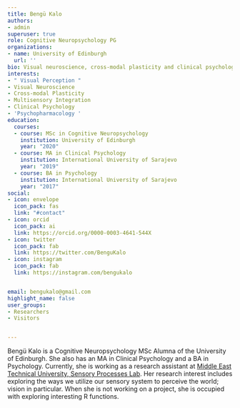 ```yaml
---
title: Bengü Kalo
authors:
- admin
superuser: true
role: Cognitive Neuropsychology PG
organizations:
- name: University of Edinburgh
  url: ''
bio: Visual neuroscience, cross-modal plasticity and clinical psychology enthusiast.
interests:
- " Visual Perception "
- Visual Neuroscience
- Cross-modal Plasticity
- Multisensory Integration
- Clinical Psychology
- 'Psychopharmacology '
education:
  courses:
  - course: MSc in Cognitive Neuropsychology
    institution: University of Edinburgh
    year: "2020"
  - course: MA in Clinical Psychology
    institution: International University of Sarajevo
    year: "2019"
  - course: BA in Psychology
    institution: International University of Sarajevo
    year: "2017"
social:
- icon: envelope
  icon_pack: fas
  link: "#contact"
- icon: orcid
  icon_pack: ai
  link: https://orcid.org/0000-0003-4641-544X
- icon: twitter
  icon_pack: fab
  link: https://twitter.com/BenguKalo
- icon: instagram
  icon_pack: fab
  link: https://instagram.com/bengukalo


email: bengukalo@gmail.com
highlight_name: false
user_groups:
- Researchers
- Visitors


---
```

   <p style="text-align:left;"> Bengü Kalo is a Cognitive Neuropsychology MSc Alumna of the University of Edinburgh. She also has an MA in Clinical Psychology and a BA in Psychology. Currently, she is working as a research assistant at <a href="https://twitter.com/metusense" target="_blank">Middle East Technical University, Sensory Processes Lab</a>. Her research interest includes exploring the ways we utilize our sensory system to perceive the world; vision in particular.
   When she is not working on a project, she is occupied with exploring interesting R functions. </p>
